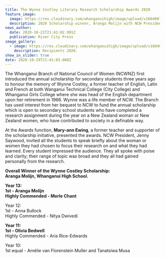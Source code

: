 ```yaml
---
title: The Wynne Costley Literary Research Scholarship Awards 2020
feature_image:
  image: https://res.cloudinary.com/whanganuihigh/image/upload/v1604007728/News/Aranga_Molijn_Wynne_costley_Literary_RCP_22.10.20.jpg
  description: 2020 Scholarship winner, Aranga Molijn with NCW President, Jenny Saywood.
news_author:
  date: 2020-10-21T21:41:02.991Z
  publication: River City Press
image_gallery:
  - image: https://res.cloudinary.com/whanganuihigh/image/upload/v1604007749/News/Aranga_Molijn_Wynne_costley_Literary_gp_photo_RCP_22.10.20.jpg
    description: Recipients 2020.
show_in_slider: true
date: 2020-10-29T21:41:03.008Z
---
```

The Whanganui Branch of National Council of Women (NCWNZ) first introduced the annual scholarship for secondary students three years ago to honour the memory of Wynne Costley, a former teacher of English, Latin and French at both Wanganui Technical College (City College) and Whanganui Girls College where she was head of the English department upon her retirement in 1966. Wynne was a life member of NCW. The Branch has used interest from her bequest to NCW to fund the annual scholarship which is open to secondary school students who have completed a research assignment during the year on a New Zealand woman or New Zealand women, who have contributed to society in a definable way. 

At the Awards function, **Mary-ann Ewing**, a former teacher and supporter of the scholarship initiative, presented the awards. NCW President, Jenny Saywood, invited all the students to speak briefly about the woman or women they had chosen to focus their research on and what they had learned. Every student impressed the audience. They all spoke with poise and clarity; their range of topic was broad and they all had gained personally from the research.

**Overall Winner of the Wynne Costley Scholarship:  
Aranga Molijn, Whanganui High School.**  

**Year 13:  
1st - Aranga Molijn  
Highly Commended - Merle Chant** 

Year 12:  
1st - Anna Bullock  
Highly Commended - Nitya Dwivedi  

**Year 11:  
1st - Olivia Bedwell**  
Highly Commended - Aria Rice-Edwards  

Year 10:  
1st equal - Amélie van Florenstein Muller and Tanatsiwa Musa 
